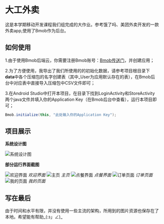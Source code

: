 ﻿# 大工外卖
这是本学期移动开发课程我们组完成的大作业。参考饿了吗、美团外卖开发的一款外卖app,使用了Bmob作为后台。

## 如何使用
1.由于使用Bmob后端云，你需要注册Bmob账号：[Bmob传送门](https://www.bmob.cn/login)，并创建应用；

2.为了方便使用，我导出了我们所使用的的初始化数据，请参考项目根目录下**data**中各个压缩包的名字创建表（其中_User为应用默认存在的表），在Bmob后台中对应表中直接导入压缩包中CSV文件即可；

3.在Android Studio中打开本项目，在目录下找到LoginActivity和StoreActivity两个java文件并填入你的Application Key（在Bmob后台中查看），运行本项目即可；

```java
Bmob.initialize(this, "此处输入你的Application Key");
```

## 项目展示

**系统设计图**

![系统设计图](https://img-blog.csdnimg.cn/202001131823462.png)

**部分运行界面截图**

![欢迎界面](https://img-blog.csdnimg.cn/2020011317594993.png)
*欢迎界面*
![主页](https://img-blog.csdnimg.cn/20200113180206936.png)
*主页*
![点餐界面](https://img-blog.csdnimg.cn/20200113180346994.png)
*点餐界面*
![订单页面](https://img-blog.csdnimg.cn/20200113180525480.png)
*订单页面*
![我的页面](https://img-blog.csdnimg.cn/20200113180632520.png)
*我的页面*

## 写在最后
由于时间和水平有限，并没有使用一些主流的架构，所用到的图片资源也保存在了本地。希望能有帮助_(:з」∠)_

